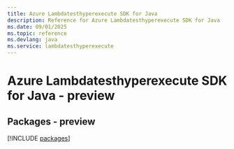 ```yaml
---
title: Azure Lambdatesthyperexecute SDK for Java
description: Reference for Azure Lambdatesthyperexecute SDK for Java
ms.date: 09/01/2025
ms.topic: reference
ms.devlang: java
ms.service: lambdatesthyperexecute
---
```

# Azure Lambdatesthyperexecute SDK for Java - preview
## Packages - preview
[!INCLUDE [packages](lambdatesthyperexecute-index.md)]
